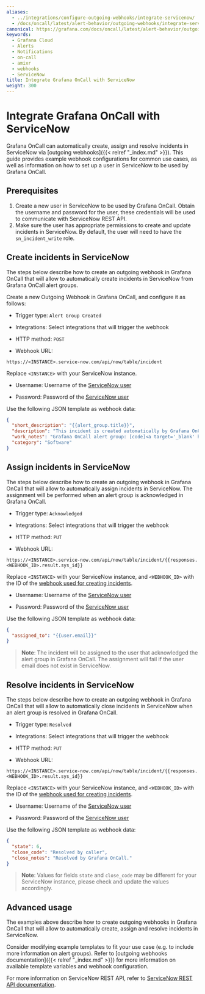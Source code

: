 ```yaml
---
aliases:
  - ../integrations/configure-outgoing-webhooks/integrate-servicenow/
  - /docs/oncall/latest/alert-behavior/outgoing-webhooks/integrate-servicenow/
canonical: https://grafana.com/docs/oncall/latest/alert-behavior/outgoing-webhooks/integrate-servicenow/
keywords:
  - Grafana Cloud
  - Alerts
  - Notifications
  - on-call
  - amixr
  - webhooks
  - ServiceNow
title: Integrate Grafana OnCall with ServiceNow
weight: 300
---
```


# Integrate Grafana OnCall with ServiceNow

Grafana OnCall can automatically create, assign and resolve incidents in ServiceNow via [outgoing webhooks]({{< relref "_index.md" >}}).
This guide provides example webhook configurations for common use cases, as well as information on how to set up a user in ServiceNow to be used by Grafana OnCall.

## Prerequisites

1. Create a new user in ServiceNow to be used by Grafana OnCall. Obtain the username and password for the user,
these credentials will be used to communicate with ServiceNow REST API.
2. Make sure the user has appropriate permissions to create and update incidents in ServiceNow. By default, the user will need to have the `sn_incident_write` role.

## Create incidents in ServiceNow

The steps below describe how to create an outgoing webhook in Grafana OnCall that will allow to automatically create
incidents in ServiceNow from Grafana OnCall alert groups.

Create a new Outgoing Webhook in Grafana OnCall, and configure it as follows:

- Trigger type: `Alert Group Created`

- Integrations: Select integrations that will trigger the webhook

- HTTP method: `POST`

- Webhook URL:

```text
https://<INSTANCE>.service-now.com/api/now/table/incident
```

Replace `<INSTANCE>` with your ServiceNow instance.

- Username: Username of the [ServiceNow user](#prerequisites)

- Password: Password of the [ServiceNow user](#prerequisites)

Use the following JSON template as webhook data:

```json
{
  "short_description": "{{alert_group.title}}",
  "description": "This incident is created automatically by Grafana OnCall.",
  "work_notes": "Grafana OnCall alert group: [code]<a target='_blank' href='{{alert_group.permalinks.web}}'>{{alert_group.id}}</a>[/code]",
  "category": "Software"
}
```

## Assign incidents in ServiceNow

The steps below describe how to create an outgoing webhook in Grafana OnCall that will allow to automatically assign incidents in ServiceNow.
The assignment will be performed when an alert group is acknowledged in Grafana OnCall.

- Trigger type: `Acknowledged`

- Integrations: Select integrations that will trigger the webhook

- HTTP method: `PUT`

- Webhook URL:

```text
https://<INSTANCE>.service-now.com/api/now/table/incident/{{responses.<WEBHOOK_ID>.result.sys_id}}
```

Replace `<INSTANCE>` with your ServiceNow instance, and `<WEBHOOK_ID>` with the ID of the [webhook used for creating incidents](#create-incidents-in-servicenow).

- Username: Username of the [ServiceNow user](#prerequisites)

- Password: Password of the [ServiceNow user](#prerequisites)

Use the following JSON template as webhook data:

```json
{
  "assigned_to": "{{user.email}}"
}
```

>**Note**: The incident will be assigned to the user that acknowledged the alert group in Grafana OnCall.
The assignment will fail if the user email does not exist in ServiceNow.

## Resolve incidents in ServiceNow

The steps below describe how to create an outgoing webhook in Grafana OnCall that will allow to automatically close
incidents in ServiceNow when an alert group is resolved in Grafana OnCall.

- Trigger type: `Resolved`

- Integrations: Select integrations that will trigger the webhook

- HTTP method: `PUT`

- Webhook URL:

```text
https://<INSTANCE>.service-now.com/api/now/table/incident/{{responses.<WEBHOOK_ID>.result.sys_id}}
```

Replace `<INSTANCE>` with your ServiceNow instance, and `<WEBHOOK_ID>` with the ID of the [webhook used for creating incidents](#create-incidents-in-servicenow).

- Username: Username of the [ServiceNow user](#prerequisites)

- Password: Password of the [ServiceNow user](#prerequisites)

Use the following JSON template as webhook data:

```json
{
  "state": 6,  
  "close_code": "Resolved by caller",
  "close_notes": "Resolved by Grafana OnCall."
}
```

>**Note**: Values for fields `state` and `close_code` may be different for your ServiceNow instance, please check and update the values accordingly.

## Advanced usage

The examples above describe how to create outgoing webhooks in Grafana OnCall that will allow to automatically create, assign and resolve incidents in ServiceNow.

Consider modifying example templates to fit your use case (e.g. to include more information on alert groups).
Refer to [outgoing webhooks documentation]({{< relref "_index.md" >}}) for more information on available template variables and webhook configuration.

For more information on ServiceNow REST API, refer to [ServiceNow REST API documentation](https://developer.servicenow.com/dev.do#!/reference/api/sandiego/rest).
